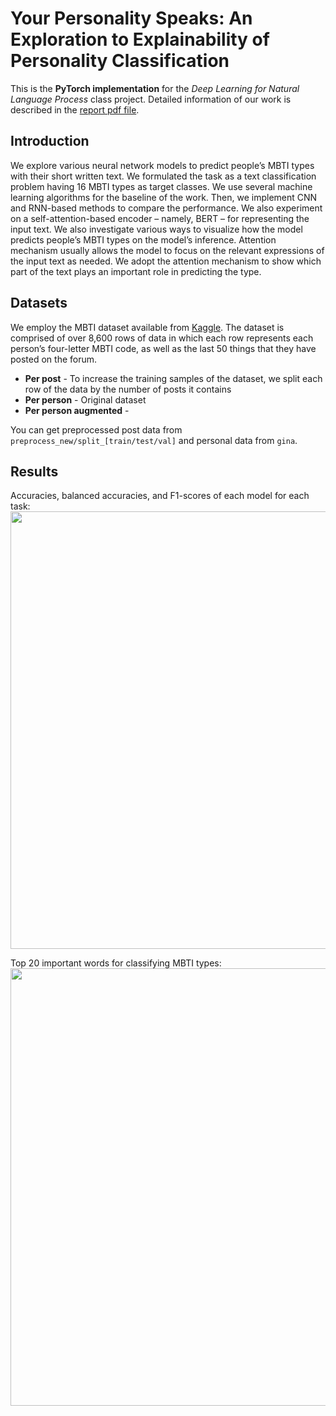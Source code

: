 ﻿# Your Personality Speaks: An Exploration to Explainability of Personality Classification

This is the **PyTorch implementation** for the *Deep Learning for Natural Language Process* class project. Detailed information of our work is described in the [report pdf file](https://github.com/l1905kw/nlp-class-project/blob/master/report.pdf).

## Introduction
We explore various neural network models to predict people’s MBTI types with their short written text. We formulated the task as a text classification problem having 16 MBTI types as target classes. We use several machine learning algorithms for the baseline of the work. Then, we implement CNN and RNN-based methods to compare the performance. We also experiment on a self-attention-based encoder – namely, BERT  – for representing the input text.
We also investigate various ways to visualize how the model predicts people’s MBTI types on the model’s inference. Attention mechanism usually allows the model to focus on the relevant expressions of the input text as needed. We adopt the attention mechanism to show which part of the text plays an important role in predicting the type.




## Datasets
We employ the MBTI dataset available from [Kaggle](https://www.kaggle.com/datasnaek/mbti-type). The dataset is comprised of over 8,600 rows of data in which each row represents each person’s four-letter MBTI code, as well as the last 50 things that they have posted on the forum.

 - **Per post** - To increase the training samples of the dataset, we split each row of the data by the number of posts it contains
 - **Per person** - Original dataset
 - **Per person augmented** - 

You can get preprocessed post data from ``preprocess_new/split_[train/test/val]`` and personal data from ``gina``.

## Results
Accuracies, balanced accuracies, and F1-scores of each model for each task:
<img align="middle" width="700" src="https://github.com/l1905kw/nlp-class-project/blob/master/imgs/result.PNG">

Top 20 important words for classifying MBTI types:
<img align="middle" width="700" src="https://github.com/l1905kw/nlp-class-project/blob/master/imgs/important_words.PNG">
